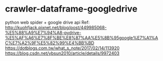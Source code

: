 # crawler-dataframe-googledrive
python web spider + google drive api
Ref:
http://kuohfjack.pixnet.net/blog/post/449985068-%E5%88%A9%E7%94%A8-pydrive-%E5%AF%A6%E7%8F%BE%E8%87%AA%E5%8B%95google%E7%A1%AC%E7%A2%9F%E5%82%99%E4%BB%BD
https://dotblogs.com.tw/what_s_note/2017/02/14/113920
https://blog.csdn.net/ybsun2010/article/details/9972403
